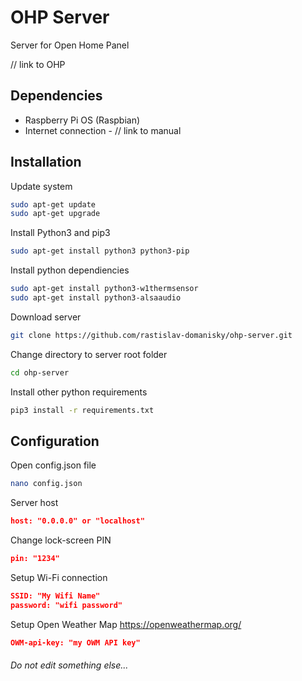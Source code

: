 # OHP Server

Server for Open Home Panel

// link to OHP

## Dependencies

* Raspberry Pi OS (Raspbian)
* Internet connection - // link to manual

## Installation

Update system
```bash
sudo apt-get update
sudo apt-get upgrade
```
Install Python3 and pip3
```bash
sudo apt-get install python3 python3-pip
```
Install python dependiencies
```bash
sudo apt-get install python3-w1thermsensor
sudo apt-get install python3-alsaaudio
```
Download server
```bash
git clone https://github.com/rastislav-domanisky/ohp-server.git
```
Change directory to server root folder
```bash
cd ohp-server
```
Install other python requirements
```bash
pip3 install -r requirements.txt
```

## Configuration

Open config.json file
```bash
nano config.json
```
Server host
```json
host: "0.0.0.0" or "localhost"
```
Change lock-screen PIN
```json
pin: "1234"
```
Setup Wi-Fi connection
```json
SSID: "My Wifi Name"
password: "wifi password"
```
Setup Open Weather Map
https://openweathermap.org/
```json
OWM-api-key: "my OWM API key"
```

###### Do not edit something else...
